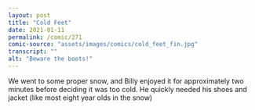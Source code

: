 ```yaml
---
layout: post
title: "Cold Feet"
date: 2021-01-11
permalink: /comic/271
comic-source: "assets/images/comics/cold_feet_fin.jpg"
transcript: ""
alt: "Beware the boots!"
---
```

We went to some proper snow, and  Billy enjoyed it for approximately two minutes before deciding it was too cold. He quickly needed his shoes and jacket (like most eight year olds in the snow)
